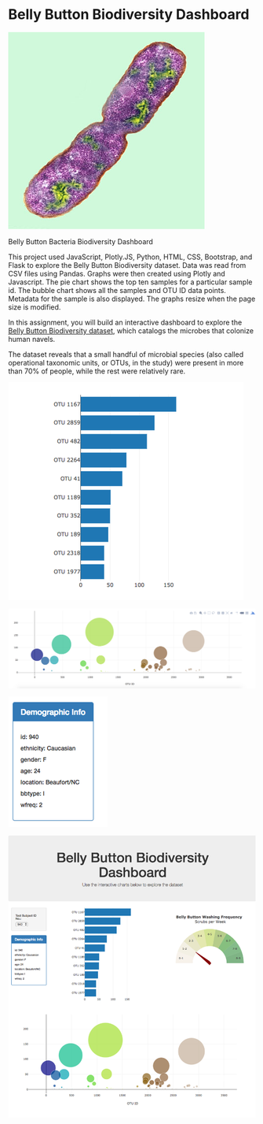 # Belly Button Biodiversity Dashboard

![pic of bacteria](Images/bacteria.jpg)

Belly Button Bacteria Biodiversity Dashboard

This project used JavaScript, Plotly.JS, Python, HTML, CSS, Bootstrap, and Flask to explore the Belly Button Biodiversity dataset. Data was read from CSV files using Pandas. Graphs were then created using Plotly and Javascript. The pie chart shows the top ten samples for a particular sample id. The bubble chart shows all the samples and OTU ID data points. Metadata for the sample is also displayed. The graphs resize when the page size is modified.

In this assignment, you will build an interactive dashboard to explore the [Belly Button Biodiversity dataset](http://robdunnlab.com/projects/belly-button-biodiversity/), which catalogs the microbes that colonize human navels.

The dataset reveals that a small handful of microbial species (also called operational taxonomic units, or OTUs, in the study) were present in more than 70% of people, while the rest were relatively rare.

![bar Chart](Images/hw01.png)

![Bubble Chart](Images/bubble_chart.png)

![hw](Images/hw03.png)

![hw](Images/hw02.png)


